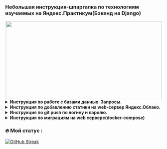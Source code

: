 ### Небольшая инструкция-шпаргалка по технологиям изучаемых на Яндекс.Практикум(Бэкенд на Django)
<div align="center">
  <img src="https://media.giphy.com/media/dWesBcTLavkZuG35MI/giphy.gif" width="500" height="250"/>
</div>

<details>
<summary><b>Инструкция по работе с базами данных. Запросы.</b></summary>
<details>
<summary><b>Создане таблицы. Заполнение. Вывод данных.</b></summary>
      
Создаем таблицу artists с двумя полями(с типом данных):
```
CREATE TABLE artists(name TEXT, year_of_birth INTEGER);
```
Делаем запись в таблицу:
```
INSERT INTO artists VALUES('Eminem', 1972);
```
Вернуть все поля и все записи таблицы artists:
```
SELECT * FROM artists;
```
Вернуть заданные поля и отсортированные записи таблицы artists:
```
SELECT name FROM artists WHERE year_of_birth = 1972;
```
> Запрос вернет: Eminem
</details>
<details>
<summary><b>Получение данных: SELECT, FROM, WHERE, DISTINCT.</b></summary>

#### Фильтрация по столбцам
Рассмотрим БД со следующими полями:
name | genre | year_of_birth
:----- | :----: | :-----:
Eminem  | Hip-hop | 1972
Linkin Park  | Alternative  | 1996
Metallica  | Metal  | 1981
- Оператор SELECT - указывают названия полей, значения которых должны вернуться в ответе;
- FROM — названия таблиц, в которых надо искать данные.
```
SELECT name,
       year_of_birth
FROM artists; 
```
При таком запросе вернется:
name | year_of_birth
:----- | :-----:
Eminem | 1972
Linkin Park | 1996
Metallica | 1981
#### Фильтрация по строкам
- WHERE - фильтрует записи в базе данных
```
SELECT *
FROM artists
WHERE year_of_birth > 1990;
```
При таком запросе вернется:
name | genre | year_of_birth
:----- | :----: | :-----:
Linkin Park  | Alternative  | 1996
#### Оператор сравнения для WHERE:
- = - проверка равенства
- <> - проверка неравенства
- \> - больше
- < - меньше
- \>= - больше или равно
- <= - меньше или равно
- BETWEEN начало_диапазона AND конец_диапазона - проверка в диапазоне значений. Например:
```
SELECT name       
FROM artists
WHERE year_of_birth BETWEEN 1980 AND 1990;
```
При таком запросе вернется:
name 
:-----
Metallica
- IN - вхождение в список
```
SELECT *       
FROM artists
WHERE genre IN ('Alternative', 'Metal');
```
name | genre | year_of_birth
:----- | :----: | :-----:
Linkin Park  | Alternative  | 1996
Metallica  | Metal  | 1981
- LIKE - использование маски для вывода данных.

Символ | Значение
:-----: | :----
\% | любое количество символов(в том числе и 0)
\_ | один символ(цифра, буква, пробел, пунктуационный или любой другой)
```
SELECT *       
FROM artists
WHERE genre LIKE 'Hip%';
```
При таком запросе вернется:
name | genre | year_of_birth
:----- | :----: | :-----:
Eminem  | Hip-hop | 1972

Больше операторов можно посмотреть [ТУТ](https://www.techonthenet.com/sqlite/comparison_operators.php)

Оператор WHERE позволяет использовать множество условий одновременно. Для объединения сразу нескольких условий используются операторы AND, OR или NOT.
```
SELECT *       
FROM artists
WHERE genre LIKE 'Hip%' OR year_of_birth = 1981;
```
При таком запросе вернется:
name | genre | year_of_birth
:----- | :----: | :-----:
Eminem  | Hip-hop | 1972
Metallica  | Metal  | 1981
- DISTINCT - вывод уникальных значений

Рассмотрим БД со следующими полями:
name | genre | year_of_birth
:----- | :----: | :-----:
Eminem | Hip-hop | 1972
Linkin Park | Alternative  | 1996
Metallica | Metal  | 1981
IceCube | Hip-hop | 1969
DrDre | Hip-hop | 1965
```
SELECT DISTINCT genre
FROM artists;
```
При таком запросе вернется:
genre 
:----:
Hip-hop
Alternative
Metal
</details>
  
<details>
<summary> <b>Агрегирующие функции COUNT, MIN, MAX, AVG, SUM.</b></summary>

В общем виде запрос с агрегирующией функцией выглядит так:
```
SELECT АГРЕГИРУЮЩАЯ_ФУНКЦИЯ(поле)    
FROM Таблица;
```
Рассмотрим БД со следующими полями:
name | genre | year_of_birth | albums
:----- | :----: | :-----: | :-----:
Eminem | Hip-hop | 1972 | 11
Linkin Park | Alternative  | 1996 | 7
Metallica | Metal  | 1981 | 11
IceCube | Hip-hop | 1969 | 10
DrDre | Hip-hop | 1965 | 3
- COUNT  - подсчет количесва записей в БД. Через COUNT можно подсчитать число записей в любой выборке, например, с условием  WHERE.
```
SELECT COUNT(*)
FROM artists; 
```
При таком запросе вернется: 5

- MIN и MAX - поиск минимального или максимального значения в БД.
```
SELECT MIN(albums)
FROM artists;
```
При таком запросе вернется: 3

- AVG и SUM - средние значение или сумма по столбцу. Может быть ограничена с помощью WHERE.
```
SELECT AVG(albums)
FROM artist
WHERE year_of_birth > 1980;
```
При таком запросе вернется: 9
</details>
<details>
<summary> <b>Группировка GROUP BY и фильтрация HAVING.</b></summary>
</details>
</details>

<details>
<summary> <b>Инструкция по добавлению статики на web-сервер Яндекс.Облако.</b></summary>
Открываем терминал и копируем папку со статикой на сервер:
  
```
scp -r /локальный_путь_до_папки_на_ПК/static логин@IP_сервера:/home/логин/папка_с_проектом/папка_хранения_статики
```
  
> Пример: scp -r /Files/yandex.praktikum/static grwo1@84.221.111.206:/home/grwo1/hw05_final/yatube
  
Настраиваем права доступа к папке static на сервере:
1) добавляем учетную запись в группу:
  
```
www-data sudo usermod -a -G ЛОГИН www-data
```
  
2) устанавливаем права:
  
```
sudo chown -R :www-data /полный_путь_до_папки_статики
```
  
</details>

<details>
<summary> <b>Инструкция по git push по логину и паролю.</b></summary>

Настроить ввод логина и пароля при push:

```
git config remote.origin.url https://github.com/ЛОГИН_GITHUB/ВЕТКА_ПРОЕКТА.git
```
Создаем на GitHub персональный token.

1. переходим в Settings профиля на GitHub.

2. слева выбираем Developer settings.

3. Жмем Personal access tokens.

4. Жмем Generate new token.

5. Задаем имя и время.

6. Выбираем repo.

7. Жмем Generate token.

8. Копируем и втавляем вместо пароля при push.
  
<div align="center">
  <img src="https://mycyberuniverse.com/images/webp/articles/Arthur/how-fix-fatal-authentication-failed-for-https-github-com/1.webp" width="500" height="250"/>
</div>
  
Push проекта:
```
git push -u -f origin master
```

</details>

<details>
<summary> <b>Инструкция по миграциям на web сервере(docker-compose)</b></summary>
  
Логинемся на сервер:
```
ssh <имя>@<ip_адрес>
```
Смотрим образы и выбираем ID образа с названием вашей ветки:
```
sudo docker ps
```
Выбираем образ:
```
 sudo docker exec -it <ID-образа> bash
```
Делаем миграции, создаем пользователя и подключаем статику:
```
python manage.py migrate
python manage.py createsuperuser
python manage.py collectstatic --no-input
```
</details>

### :fire: Мой статус :
[![GitHub Streak](http://github-readme-streak-stats.herokuapp.com?user=grwo1&theme=dark&background=000000)](https://git.io/streak-stats)
